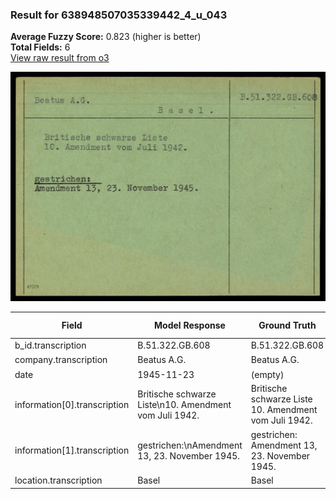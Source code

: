 ### Result for 638948507035339442_4_u_043
**Average Fuzzy Score:** 0.823 (higher is better)<br>
**Total Fields:** 6<br>
[View raw result from o3](https://github.com/RISE-UNIBAS/humanities_data_benchmark/blob/main/results/2025-10-24/T0312/request_T0312_638948507035339442_4_u_043.json)

<img src="https://github.com/RISE-UNIBAS/humanities_data_benchmark/blob/main/benchmarks/blacklist/images/638948507035339442_4_u_043.jpg?raw=true" alt="638948507035339442_4_u_043" width="600px">

| Field | Model Response | Ground Truth | Fuzzy Score | Match |
|-------|----------------|--------------|-------------|-------|
| b_id.transcription | B.51.322.GB.608 | B.51.322.GB.608 | 1.000 | ✅ |
| company.transcription | Beatus A.G. | Beatus A.G. | 1.000 | ✅ |
| date | 1945-11-23 | (empty) | 0.000 | ❌ |
| information[0].transcription | Britische schwarze Liste\n10. Amendment vom Juli 1942. | Britische schwarze Liste<br>10. Amendment vom Juli 1942. | 0.972 | ✅ |
| information[1].transcription | gestrichen:\nAmendment 13, 23. November 1945. | gestrichen:<br>Amendment 13, 23. November 1945. | 0.966 | ✅ |
| location.transcription | Basel | Basel | 1.000 | ✅ |
